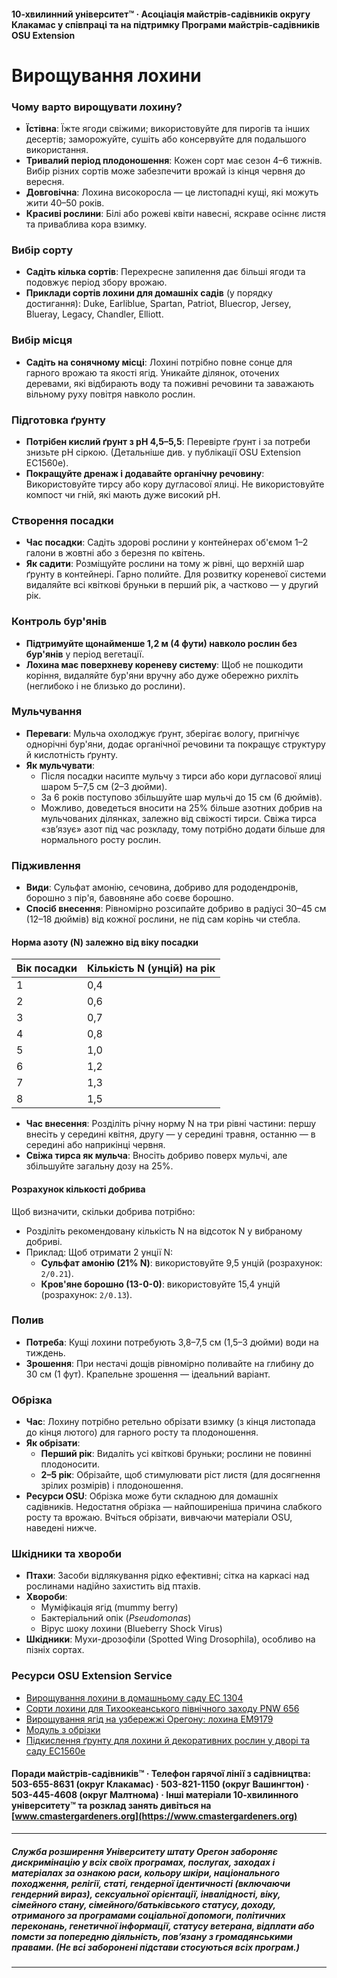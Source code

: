 #### 10-хвилинний університет™ · Асоціація майстрів-садівників округу Клакамас у співпраці та на підтримку Програми майстрів-садівників OSU Extension

# Вирощування лохини

### Чому варто вирощувати лохину?
- **Їстівна**: Їжте ягоди свіжими; використовуйте для пирогів та інших десертів; заморожуйте, сушіть або консервуйте для подальшого використання.
- **Тривалий період плодоношення**: Кожен сорт має сезон 4–6 тижнів. Вибір різних сортів може забезпечити врожай із кінця червня до вересня.
- **Довговічна**: Лохина високоросла — це листопадні кущі, які можуть жити 40–50 років.
- **Красиві рослини**: Білі або рожеві квіти навесні, яскраве осіннє листя та приваблива кора взимку.

### Вибір сорту
- **Садіть кілька сортів**: Перехресне запилення дає більші ягоди та подовжує період збору врожаю.
- **Приклади сортів лохини для домашніх садів** (у порядку достигання): Duke, Earliblue, Spartan, Patriot, Bluecrop, Jersey, Blueray, Legacy, Chandler, Elliott.

### Вибір місця
- **Садіть на сонячному місці**: Лохині потрібно повне сонце для гарного врожаю та якості ягід. Уникайте ділянок, оточених деревами, які відбирають воду та поживні речовини та заважають вільному руху повітря навколо рослин.

### Підготовка ґрунту
- **Потрібен кислий ґрунт з pH 4,5–5,5**: Перевірте ґрунт і за потреби знизьте pH сіркою. (Детальніше див. у публікації OSU Extension EC1560e).
- **Покращуйте дренаж і додавайте органічну речовину**: Використовуйте тирсу або кору дугласової ялиці. Не використовуйте компост чи гній, які мають дуже високий pH.

### Створення посадки
- **Час посадки**: Садіть здорові рослини у контейнерах об'ємом 1–2 галони в жовтні або з березня по квітень.
- **Як садити**: Розміщуйте рослини на тому ж рівні, що верхній шар ґрунту в контейнері. Гарно полийте. Для розвитку кореневої системи видаляйте всі квіткові бруньки в перший рік, а частково — у другий рік.

### Контроль бур'янів
- **Підтримуйте щонайменше 1,2 м (4 фути) навколо рослин без бур'янів** у період вегетації.
- **Лохина має поверхневу кореневу систему**: Щоб не пошкодити коріння, видаляйте бур'яни вручну або дуже обережно рихліть (неглибоко і не близько до рослини).

### Мульчування
- **Переваги**: Мульча охолоджує ґрунт, зберігає вологу, пригнічує однорічні бур'яни, додає органічної речовини та покращує структуру й кислотність ґрунту.
- **Як мульчувати**:
  - Після посадки насипте мульчу з тирси або кори дугласової ялиці шаром 5–7,5 см (2–3 дюйми).
  - За 6 років поступово збільшуйте шар мульчі до 15 см (6 дюймів).
  - Можливо, доведеться вносити на 25% більше азотних добрив на мульчованих ділянках, залежно від свіжості тирси. Свіжа тирса «зв’язує» азот під час розкладу, тому потрібно додати більше для нормального росту рослин.

### Підживлення
- **Види**: Сульфат амонію, сечовина, добриво для рододендронів, борошно з пір'я, бавовняне або соєве борошно.
- **Спосіб внесення**: Рівномірно розсипайте добриво в радіусі 30–45 см (12–18 дюймів) від кожної рослини, не під сам корінь чи стебла.

#### Норма азоту (N) залежно від віку посадки

| Вік посадки | Кількість N (унцій) на рік |
|-------------|-----------------------------|
| 1           | 0,4                         |
| 2           | 0,6                         |
| 3           | 0,7                         |
| 4           | 0,8                         |
| 5           | 1,0                         |
| 6           | 1,2                         |
| 7           | 1,3                         |
| 8           | 1,5                         |

- **Час внесення**: Розділіть річну норму N на три рівні частини: першу внесіть у середині квітня, другу — у середині травня, останню — в середині або наприкінці червня.
- **Свіжа тирса як мульча**: Вносіть добриво поверх мульчі, але збільшуйте загальну дозу на 25%.

#### Розрахунок кількості добрива

Щоб визначити, скільки добрива потрібно:
- Розділіть рекомендовану кількість N на відсоток N у вибраному добриві.
- Приклад: Щоб отримати 2 унції N:
  - **Сульфат амонію (21% N)**: використовуйте 9,5 унцій (розрахунок: `2/0.21`).
  - **Кров'яне борошно (13-0-0)**: використовуйте 15,4 унцій (розрахунок: `2/0.13`).

### Полив
- **Потреба**: Кущі лохини потребують 3,8–7,5 см (1,5–3 дюйми) води на тиждень.
- **Зрошення**: При нестачі дощів рівномірно поливайте на глибину до 30 см (1 фут). Крапельне зрошення — ідеальний варіант.

### Обрізка
- **Час**: Лохину потрібно ретельно обрізати взимку (з кінця листопада до кінця лютого) для гарного росту та плодоношення.
- **Як обрізати**:
  - **Перший рік**: Видаліть усі квіткові бруньки; рослини не повинні плодоносити.
  - **2–5 рік**: Обрізайте, щоб стимулювати ріст листя (для досягнення зрілих розмірів) і плодоношення.
- **Ресурси OSU**: Обрізка може бути складною для домашніх садівників. Недостатня обрізка — найпоширеніша причина слабкого росту та врожаю. Вчіться обрізати, вивчаючи матеріали OSU, наведені нижче.

### Шкідники та хвороби
- **Птахи**: Засоби відлякування рідко ефективні; сітка на каркасі над рослинами надійно захистить від птахів.
- **Хвороби**:
  - Муміфікація ягід (mummy berry)
  - Бактеріальний опік (*Pseudomonas*)
  - Вірус шоку лохини (Blueberry Shock Virus)
- **Шкідники**: Мухи-дрозофіли (Spotted Wing Drosophila), особливо на пізніх сортах.

### Ресурси OSU Extension Service
- [Вирощування лохини в домашньому саду EC 1304](https://catalog.extension.oregonstate.edu/)
- [Сорти лохини для Тихоокеанського північного заходу PNW 656](https://catalog.extension.oregonstate.edu/)
- [Вирощування ягід на узбережжі Орегону: лохина EM9179](https://catalog.extension.oregonstate.edu/)
- [Модуль з обрізки](https://workspace.oregonstate.edu/course/pruning-blueberries?hsLang=en)
- [Підкислення ґрунту для лохини й декоративних рослин у дворі та саду EC1560e](https://catalog.extension.oregonstate.edu/)

#### Поради майстрів-садівників™ · Телефон гарячої лінії з садівництва: 503-655-8631 (округ Клакамас) · 503-821-1150 (округ Вашингтон) · 503-445-4608 (округ Малтнома) · Інші матеріали 10-хвилинного університету™ та розклад занять дивіться на [www.cmastergardeners.org](https://www.cmastergardeners.org)

---

##### Служба розширення Університету штату Орегон забороняє дискримінацію у всіх своїх програмах, послугах, заходах і матеріалах за ознакою раси, кольору шкіри, національного походження, релігії, статі, гендерної ідентичності (включаючи гендерний вираз), сексуальної орієнтації, інвалідності, віку, сімейного стану, сімейного/батьківського статусу, доходу, отриманого за програмами соціальної допомоги, політичних переконань, генетичної інформації, статусу ветерана, відплати або помсти за попередню діяльність, пов’язану з громадянськими правами. (Не всі заборонені підстави стосуються всіх програм.)
---